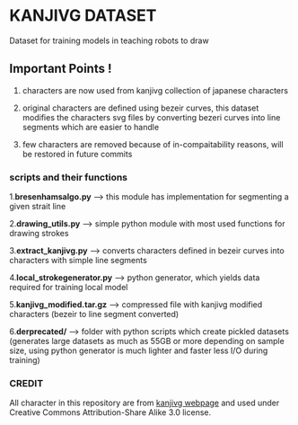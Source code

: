 # KANJIVG DATASET

Dataset for training models in teaching robots to draw
## Important Points !

1. characters are now used from kanjivg collection of japanese characters

2. original characters are defined using bezeir curves, this dataset modifies the characters svg files by converting bezeri curves into line segments which are easier to handle

3. few characters are removed because of in-compaitability reasons, will be restored in future commits

### scripts and their functions

1.**bresenhamsalgo.py** --> this module has implementation for segmenting a given strait line

2.**drawing_utils.py** --> simple python module with most used functions for drawing strokes

3.**extract_kanjivg.py** --> converts characters defined in bezeir curves into characters with simple line segments

4.**local_strokegenerator.py** --> python generator, which yields data required for training local model

5.**kanjivg_modified.tar.gz** --> compressed file with kanjivg modified characters (bezeir to line segment converted)

6.**derprecated/** --> folder with python scripts which create pickled datasets (generates large datasets as much as 55GB or more depending on sample size, using python generator is much lighter and faster less I/O during training)


### CREDIT

All character in this repository are from [kanjivg webpage](http://kanjivg.tagaini.net/index.html) and used under Creative Commons Attribution-Share Alike 3.0 license. 

